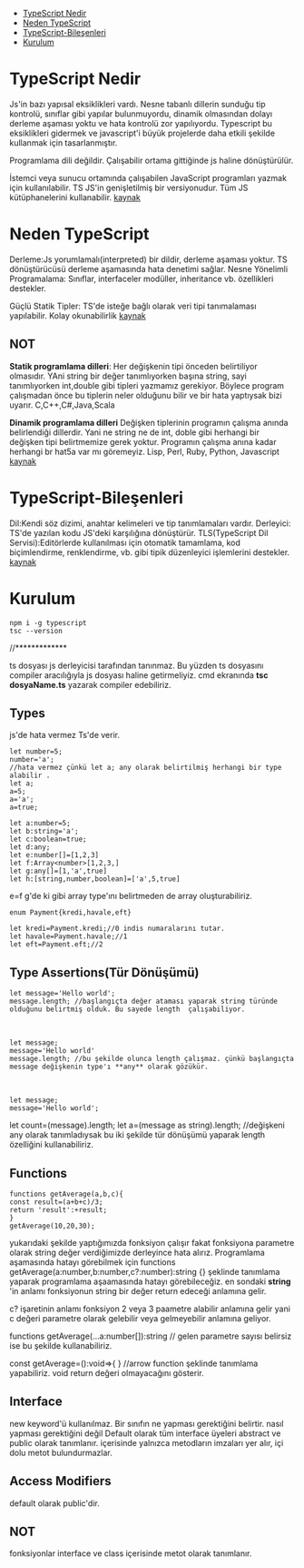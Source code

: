 - [TypeScript Nedir](#TypeScript-Nedir)
- [Neden TypeScript](#Neden-TypeScript)
- [TypeScript-Bileşenleri](#TypeScript-Bileşenleri)
- [Kurulum](#Kurulum)


# TypeScript Nedir
Js'in bazı yapısal eksiklikleri vardı. Nesne tabanlı dillerin sunduğu tip kontrolü, sınıflar gibi yapılar bulunmuyordu, dinamik olmasından dolayı derleme aşaması yoktu ve hata kontrolü zor yapılıyordu. Typescript bu eksiklikleri gidermek ve javascript'i büyük projelerde daha etkili şekilde kullanmak için tasarlanmıştır.

Programlama dili değildir. Çalışabilir ortama gittiğinde js haline dönüştürülür. 

İstemci veya sunucu ortamında çalışabilen JavaScript programları yazmak için kullanılabilir. 
TS JS'in genişletilmiş bir versiyonudur.
Tüm JS kütüphanelerini kullanabilir.
[kaynak](https://devnot.com/2019/typescript-nedir/)

# Neden TypeScript
Derleme:Js yorumlamalı(interpreted) bir dildir, derleme aşaması yoktur. TS dönüştürücüsü derleme aşamasında hata denetimi sağlar.
Nesne Yönelimli Programalama: Sınıflar, interfaceler modüller, inheritance vb. özellikleri destekler.

Güçlü Statik Tipler: TS'de isteğe bağlı olarak veri tipi tanımalaması yapılabilir.
Kolay okunabilirlik
[kaynak](https://devnot.com/2019/typescript-nedir/)

## NOT

**Statik programlama dilleri**:
Her değişkenin tipi önceden belirtiliyor olmasıdır. YAni string bir değer tanımlıyorken başına string, sayi tanımlıyorken int,double gibi tipleri yazmamız gerekiyor.
Böylece program çalışmadan önce bu tiplerin neler olduğunu bilir ve bir hata yaptıysak bizi uyarır.
C,C++,C#,Java,Scala

**Dinamik programlama dilleri**
Değişken tiplerinin programın çalışma anında belirlendiği dillerdir. Yani ne string ne de int, doble gibi herhangi bir değişken tipi belirtmemize gerek yoktur.
Programın çalışma anına kadar herhangi br hat5a var mı göremeyiz.
Lisp, Perl, Ruby, Python, Javascript
[kaynak](https://www.kadir.xyz/yazi/65/statik-ve-dinamik-programlama-dillerinin-farklari)

# TypeScript-Bileşenleri
Dil:Kendi söz dizimi, anahtar kelimeleri ve tip tanımlamaları vardır.
Derleyici: TS'de yazılan kodu JS'deki karşılığına dönüştürür.
TLS(TypeScript Dil Servisi):Editörlerde kullanılması için otomatik tamamlama, kod biçimlendirme, renklendirme, vb. gibi tipik düzenleyici işlemlerini destekler.
[kaynak](https://devnot.com/2019/typescript-nedir/)

# Kurulum
    npm i -g typescript
    tsc --version
    
   
   
//************* 

ts dosyası js derleyicisi tarafından tanınmaz. Bu yüzden ts dosyasını compiler aracılığıyla js dosyası haline getirmeliyiz.
cmd ekranında **tsc dosyaName.ts** yazarak compiler edebiliriz.

## Types
js'de hata vermez Ts'de verir.

    let number=5;
    number='a';
    //hata vermez çünkü let a; any olarak belirtilmiş herhangi bir type alabilir .
    let a;
    a=5;
    a='a';
    a=true;
    
    let a:number=5;
    let b:string='a';
    let c:boolean=true;
    let d:any;
    let e:number[]=[1,2,3]
    let f:Array<number>[1,2,3,]
    let g:any[]=[1,'a',true]
    let h:[string,number,boolean]=['a',5,true]

e=f 
g'de ki gibi array type'ını belirtmeden de array oluşturabiliriz.

    enum Payment{kredi,havale,eft}
    
    let kredi=Payment.kredi;//0 indis numaralarını tutar.
    let havale=Payment.havale;//1
    let eft=Payment.eft;//2

## Type Assertions(Tür Dönüşümü)

    let message='Hello world';
    message.length; //başlangıçta değer ataması yaparak string türünde olduğunu belirtmiş olduk. Bu sayede length  çalışabiliyor.

<br>

    let message;
    message='Hello world'
    message.length; //bu şekilde olunca length çalışmaz. çünkü başlangıçta message değişkenin type'ı **any** olarak gözükür.

<br>


    let message;
    message='Hello world';

let count=(<string>message).length; 
let a=(message as string).length; //değişkeni any olarak tanımladıysak bu iki şekilde tür dönüşümü yaparak length özelliğini kullanabiliriz.

## Functions

    functions getAverage(a,b,c){
    const result=(a+b+c)/3;
    return 'result':+result;
    }
    getAverage(10,20,30);

yukarıdaki şekilde yaptığımızda fonksiyon çalışır fakat fonksiyona parametre olarak string değer verdiğimizde derleyince hata alırız. 
Programlama aşamasında hatayı görebilmek için 
functions getAverage(a:number,b:number,c?:number):string
{}
şeklinde tanımlama yaparak programlama aşaamasında hatayı görebileceğiz.
en sondaki **string** 'in anlamı fonksiyonun string bir değer return edeceği anlamına gelir.

c? işaretinin anlamı fonksiyon 2 veya 3 paametre alabilir anlamına gelir yani c değeri parametre olarak gelebilir veya gelmeyebilir anlamına geliyor.

functions getAverage(...a:number[]):string // gelen parametre sayısı belirsiz ise bu şekilde kullanabiliriz.

const getAverage=():void=>{
} //arrow function şeklinde tanımlama yapabiliriz. void return değeri olmayacağını gösterir.

## Interface
new keyword'ü kullanılmaz.
Bir sınıfın ne yapması gerektiğini belirtir. nasıl yapması gerektiğini değil
Default olarak tüm interface üyeleri abstract ve public olarak tanımlanır.
içerisinde yalnızca metodların imzaları yer alır, içi dolu metot bulundurmazlar.

## Access Modifiers

default olarak public'dir.

## NOT
fonksiyonlar interface ve class içerisinde metot olarak tanımlanır.
